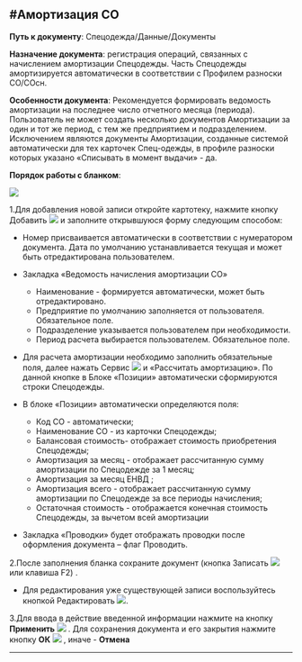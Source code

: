 ﻿#Амортизация СО
----------
<p><strong>Путь к документу</strong>: Спецодежда/Данные/Документы</p>
<p><strong>Назначение документа</strong>: регистрация операций, связанных с начислением амортизации Спецодежды. Часть Спецодежды амортизируется автоматически в соответствии с Профилем разноски СО/СОсн. </p>
<p><strong>Особенности документа</strong>: Рекомендуется формировать ведомость амортизации на последнее число отчетного месяца (периода). Пользователь не может  создать несколько документов Амортизации за один и тот же период, с тем же предприятием и подразделением. Исключением являются документы Амортизации, созданные системой автоматически для тех карточек Спец-одежды, в профиле разноски которых указано «Списывать в момент выдачи» - да.</p>
<p><strong>Порядок работы с бланком</strong>:</p>
<p><img src="topic:Спецодежда.УиФ.AddFiles.Screenshot_1564.jpg"></p>
<p>1.Для добавления новой записи откройте картотеку, нажмите кнопку Добавить  <img src="topic:Спецодежда.УиФ.AddFiles.Btn_Add.png"> и заполните открывшуюся форму следующим способом:</p>
<ul>
<li>Номер присваивается автоматически в соответствии с нумератором документа. Дата по умолчанию устанавливается текущая и может быть отредактирована пользователем.</li>
<li>
<p>Закладка «Ведомость начисления амортизации СО»</p>
<ul>
<li>Наименование - формируется автоматически, может быть отредактировано.</li>
<li>Предприятие по умолчанию заполняется от пользователя. Обязательное поле.</li>
<li>Подразделение указывается пользователем при необходимости.</li>
<li>Период расчета выбирается пользователем. Обязательное поле.</li>
</ul>
</li>
<li>
<p>Для расчета амортизации необходимо заполнить обязательные поля, далее нажать Сервис <img src="topic:Спецодежда.УиФ.AddFiles.Btn_Services.png">   и «Рассчитать амортизацию». По данной кнопке в Блоке «Позиции» автоматически сформируются строки Спецодежды.</p>
</li>
<li>
<p>В блоке  «Позиции» автоматически определяются поля:</p>
<ul>
<li>Код СО -  автоматически;</li>
<li>Наименование СО - из карточки Спецодежды;</li>
<li>Балансовая стоимость- отображает стоимость приобретения Спецодежды;</li>
<li>Амортизация за месяц - отображает рассчитанную сумму амортизации по Спецодежде за 1 месяц;</li>
<li>Амортизация за месяц ЕНВД ;</li>
<li>Амортизация всего - отображает рассчитанную сумму амортизации по Спецодежде за все периоды начисления;</li>
<li>Остаточная стоимость - отображается конечная стоимость Спецодежды, за вычетом всей амортизации</li>
</ul>
</li>
<li>
<p>Закладка «Проводки» будет отображать проводки после оформления документа – флаг Проводить.</p>
</li>
</ul>
<p>2.После заполнения бланка сохраните документ (кнопка Записать  <img src="topic:Спецодежда.УиФ.AddFiles.Btn_OK.png">  или клавиша F2) .</p>
<ul>
<li>Для редактирования уже существующей записи воспользуйтесь кнопкой Редактировать  <img src="topic:Спецодежда.УиФ.AddFiles.Btn_Edit.png">. </li>
</ul>
<p>3.Для ввода в действие введенной информации нажмите на кнопку <strong>Применить</strong> <img src="topic:Спецодежда.УиФ.AddFiles.Btn_OK.png"> .
Для сохранения документа и его закрытия нажмите кнопку <strong>ОК</strong>
 <img src="topic:Спецодежда.УиФ.AddFiles.Btn_Post.png"> , иначе  -  <strong>Отмена</strong></p>

----------